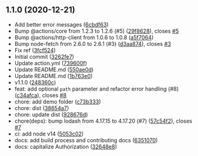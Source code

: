 ## 1.1.0 (2020-12-21)

* Add better error messages ([6cbdf63](https://github.com/kanadgupta/glitch-sync/commit/6cbdf63))
* Bump @actions/core from 1.2.3 to 1.2.6 (#5) ([29f8628](https://github.com/kanadgupta/glitch-sync/commit/29f8628)), closes [#5](https://github.com/kanadgupta/glitch-sync/issues/5)
* Bump @actions/http-client from 1.0.6 to 1.0.8 ([a5f7064](https://github.com/kanadgupta/glitch-sync/commit/a5f7064))
* Bump node-fetch from 2.6.0 to 2.6.1 (#3) ([d3aa874](https://github.com/kanadgupta/glitch-sync/commit/d3aa874)), closes [#3](https://github.com/kanadgupta/glitch-sync/issues/3)
* Fix ref ([3fcf524](https://github.com/kanadgupta/glitch-sync/commit/3fcf524))
* Initial commit ([3262fe7](https://github.com/kanadgupta/glitch-sync/commit/3262fe7))
* Update action.yml ([739600f](https://github.com/kanadgupta/glitch-sync/commit/739600f))
* Update README.md ([550ae0d](https://github.com/kanadgupta/glitch-sync/commit/550ae0d))
* Update README.md ([1b763e0](https://github.com/kanadgupta/glitch-sync/commit/1b763e0))
* v1.1.0 ([248360c](https://github.com/kanadgupta/glitch-sync/commit/248360c))
* feat: add optional `path` parameter and refactor error handling (#8) ([c34afca](https://github.com/kanadgupta/glitch-sync/commit/c34afca)), closes [#8](https://github.com/kanadgupta/glitch-sync/issues/8)
* chore: add demo folder ([c73b333](https://github.com/kanadgupta/glitch-sync/commit/c73b333))
* chore: dist ([38654a7](https://github.com/kanadgupta/glitch-sync/commit/38654a7))
* chore: update dist ([928676d](https://github.com/kanadgupta/glitch-sync/commit/928676d))
* chore(deps): bump lodash from 4.17.15 to 4.17.20 (#7) ([57c54f2](https://github.com/kanadgupta/glitch-sync/commit/57c54f2)), closes [#7](https://github.com/kanadgupta/glitch-sync/issues/7)
* ci: add node v14 ([5053c02](https://github.com/kanadgupta/glitch-sync/commit/5053c02))
* docs: add build process and contributing docs ([6351070](https://github.com/kanadgupta/glitch-sync/commit/6351070))
* docs: capitalize Authorization ([32648e8](https://github.com/kanadgupta/glitch-sync/commit/32648e8))
